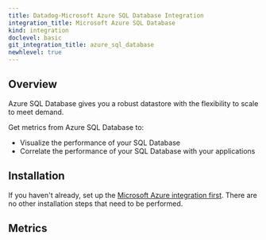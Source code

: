```yaml
---
title: Datadog-Microsoft Azure SQL Database Integration
integration_title: Microsoft Azure SQL Database
kind: integration
doclevel: basic
git_integration_title: azure_sql_database
newhlevel: true
---
```


## Overview
Azure SQL Database gives you a robust datastore with the flexibility to scale to meet demand.

Get metrics from Azure SQL Database to:

* Visualize the performance of your SQL Database
* Correlate the performance of your SQL Database with your applications

## Installation

If you haven't already, set up the [Microsoft Azure integration first](/integrations/azure). There are no other installation steps that need to be performed.

## Metrics


